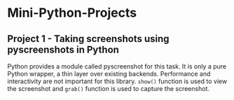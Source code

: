 # Mini-Python-Projects
Project 1 - **Taking screenshots using pyscreenshots in Python**
---
Python provides a module called pyscreenshot for this task. It is only a pure Python wrapper, a thin layer over existing backends. Performance and interactivity are not important for this library. `show()` function is used to view the screenshot and `grab()` function is used to capture the screenshot.
